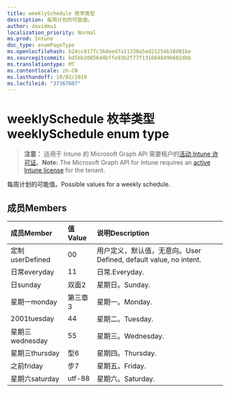 ```yaml
---
title: weeklySchedule 枚举类型
description: 每周计划的可能值。
author: davidmu1
localization_priority: Normal
ms.prod: Intune
doc_type: enumPageType
ms.openlocfilehash: b24cc817fc36deed7a11330a5ed21254b18d81be
ms.sourcegitcommit: bd5bb20856d4bffe93b2f77f131664849b602dbb
ms.translationtype: MT
ms.contentlocale: zh-CN
ms.lasthandoff: 10/02/2019
ms.locfileid: "37367607"
---
```

# <a name="weeklyschedule-enum-type"></a><span data-ttu-id="7d67b-103">weeklySchedule 枚举类型</span><span class="sxs-lookup"><span data-stu-id="7d67b-103">weeklySchedule enum type</span></span>

> <span data-ttu-id="7d67b-104">**注意：** 适用于 Intune 的 Microsoft Graph API 需要租户的[活动 Intune 许可证](https://go.microsoft.com/fwlink/?linkid=839381)。</span><span class="sxs-lookup"><span data-stu-id="7d67b-104">**Note:** The Microsoft Graph API for Intune requires an [active Intune license](https://go.microsoft.com/fwlink/?linkid=839381) for the tenant.</span></span>

<span data-ttu-id="7d67b-105">每周计划的可能值。</span><span class="sxs-lookup"><span data-stu-id="7d67b-105">Possible values for a weekly schedule.</span></span>

## <a name="members"></a><span data-ttu-id="7d67b-106">成员</span><span class="sxs-lookup"><span data-stu-id="7d67b-106">Members</span></span>
|<span data-ttu-id="7d67b-107">成员</span><span class="sxs-lookup"><span data-stu-id="7d67b-107">Member</span></span>|<span data-ttu-id="7d67b-108">值</span><span class="sxs-lookup"><span data-stu-id="7d67b-108">Value</span></span>|<span data-ttu-id="7d67b-109">说明</span><span class="sxs-lookup"><span data-stu-id="7d67b-109">Description</span></span>|
|:---|:---|:---|
|<span data-ttu-id="7d67b-110">定制</span><span class="sxs-lookup"><span data-stu-id="7d67b-110">userDefined</span></span>|<span data-ttu-id="7d67b-111">0</span><span class="sxs-lookup"><span data-stu-id="7d67b-111">0</span></span>|<span data-ttu-id="7d67b-112">用户定义，默认值，无意向。</span><span class="sxs-lookup"><span data-stu-id="7d67b-112">User Defined, default value, no intent.</span></span>|
|<span data-ttu-id="7d67b-113">日常</span><span class="sxs-lookup"><span data-stu-id="7d67b-113">everyday</span></span>|<span data-ttu-id="7d67b-114">1</span><span class="sxs-lookup"><span data-stu-id="7d67b-114">1</span></span>|<span data-ttu-id="7d67b-115">日常.</span><span class="sxs-lookup"><span data-stu-id="7d67b-115">Everyday.</span></span>|
|<span data-ttu-id="7d67b-116">日</span><span class="sxs-lookup"><span data-stu-id="7d67b-116">sunday</span></span>|<span data-ttu-id="7d67b-117">双面</span><span class="sxs-lookup"><span data-stu-id="7d67b-117">2</span></span>|<span data-ttu-id="7d67b-118">星期日。</span><span class="sxs-lookup"><span data-stu-id="7d67b-118">Sunday.</span></span>|
|<span data-ttu-id="7d67b-119">星期一</span><span class="sxs-lookup"><span data-stu-id="7d67b-119">monday</span></span>|<span data-ttu-id="7d67b-120">第三章</span><span class="sxs-lookup"><span data-stu-id="7d67b-120">3</span></span>|<span data-ttu-id="7d67b-121">星期一。</span><span class="sxs-lookup"><span data-stu-id="7d67b-121">Monday.</span></span>|
|<span data-ttu-id="7d67b-122">2001</span><span class="sxs-lookup"><span data-stu-id="7d67b-122">tuesday</span></span>|<span data-ttu-id="7d67b-123">4</span><span class="sxs-lookup"><span data-stu-id="7d67b-123">4</span></span>|<span data-ttu-id="7d67b-124">星期二。</span><span class="sxs-lookup"><span data-stu-id="7d67b-124">Tuesday.</span></span>|
|<span data-ttu-id="7d67b-125">星期三</span><span class="sxs-lookup"><span data-stu-id="7d67b-125">wednesday</span></span>|<span data-ttu-id="7d67b-126">5</span><span class="sxs-lookup"><span data-stu-id="7d67b-126">5</span></span>|<span data-ttu-id="7d67b-127">星期三。</span><span class="sxs-lookup"><span data-stu-id="7d67b-127">Wednesday.</span></span>|
|<span data-ttu-id="7d67b-128">星期三</span><span class="sxs-lookup"><span data-stu-id="7d67b-128">thursday</span></span>|<span data-ttu-id="7d67b-129">型</span><span class="sxs-lookup"><span data-stu-id="7d67b-129">6</span></span>|<span data-ttu-id="7d67b-130">星期四。</span><span class="sxs-lookup"><span data-stu-id="7d67b-130">Thursday.</span></span>|
|<span data-ttu-id="7d67b-131">之前</span><span class="sxs-lookup"><span data-stu-id="7d67b-131">friday</span></span>|<span data-ttu-id="7d67b-132">步</span><span class="sxs-lookup"><span data-stu-id="7d67b-132">7</span></span>|<span data-ttu-id="7d67b-133">星期五。</span><span class="sxs-lookup"><span data-stu-id="7d67b-133">Friday.</span></span>|
|<span data-ttu-id="7d67b-134">星期六</span><span class="sxs-lookup"><span data-stu-id="7d67b-134">saturday</span></span>|<span data-ttu-id="7d67b-135">utf-8</span><span class="sxs-lookup"><span data-stu-id="7d67b-135">8</span></span>|<span data-ttu-id="7d67b-136">星期六。</span><span class="sxs-lookup"><span data-stu-id="7d67b-136">Saturday.</span></span>|




